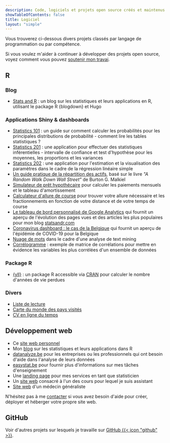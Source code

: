 ```yaml
---
description: Code, logiciels et projets open source créés et maintenus par Antoine Soetewey
showTableOfContents: false
title: Logiciel
layout: "simple"
---
```


Vous trouverez ci-dessous divers projets classés par langage de programmation ou par compétence.

Si vous voulez m'aider à continuer à développer des projets open source, voyez comment vous pouvez [soutenir mon travai](https://statsandr.com/support/).

## R

### Blog

- [Stats and R](https://statsandr.com/) : un blog sur les statistiques et leurs applications en R, utilisant le package R {blogdown} et Hugo

### Applications Shiny & dashboards

<ul>
    <li><a href="https://antoinesoetewey.shinyapps.io/statistics-101/">Statistics 101</a> : un guide sur comment calculer les probabilités pour les principales distributions de probabilité - comment lire les tables statistiques ?</li>
    <li><a href="https://antoinesoetewey.shinyapps.io/statistics-201/">Statistics 201</a> : une application pour effectuer des statistiques inférentielles - intervalle de confiance et test d'hypothèse pour les moyennes, les proportions et les variances</li>
    <li><a href="https://antoinesoetewey.shinyapps.io/statistics-202/">Statistics 202</a> : une application pour l'estimation et la visualisation des paramètres dans le cadre de la régression linéaire simple</li>
    <li><a href="https://antoinesoetewey.shinyapps.io/optimal-asset-allocation/">Un guide pratique de la répartition des actifs</a>, basé sur le livre <i>"A Random Walk Down Wall Street"</i> de Burton G. Malkiel</li>
    <li><a href="https://antoinesoetewey.shinyapps.io/mortgage-calculator/">Simulateur de prêt hypothécaire</a> pour calculer les paiements mensuels et le tableau d'amortissement</li>
    <li><a href="https://antoinesoetewey.shinyapps.io/running-pace-calculator/">Calculateur d'allure de course</a> pour trouver votre allure nécessaire et les fractionnements en fonction de votre distance et de votre temps de course</li>
    <li><a href="/files/google-analytics-dashboard">Le tableau de bord personnalisé de Google Analytics</a> qui fournit un aperçu de l'évolution des pages vues et des articles les plus populaires pour mon blog <a href="https://statsandr.com/">statsandr.com</a></li>
    <li><a href="/files/coronavirus-dashboard.html">Coronavirus dashboard : le cas de la Belgique</a> qui fournit un aperçu de l'épidémie de COVID-19 pour la Belgique</li>
    <li><a href="https://antoinesoetewey.shinyapps.io/word-cloud/">Nuage de mots</a> dans le cadre d'une analyse de text mining</li>
    <li><a href="https://antoinesoetewey.shinyapps.io/correlogram/">Corrélogramme</a> : exemple de matrice de corrélations pour mettre en évidence les variables les plus corrélées d'un ensemble de données</li>
</ul>

### Package R

- [{yll}](/files/years-of-life-lost-yll.pdf) : un package R accessible via <a href="https://CRAN.R-project.org/package=yll" target="_blank" rel="noopener">CRAN</a> pour calculer le nombre d'années de vie perdues

### Divers

- [Liste de lecture](/files/booklist.html)
- [Carte du monde des pays visités](/files/visited-places.html)
- [CV en ligne du temps](/files/CV_timeline_antoinesoetewey.html)

## Développement web

<ul>
  <li>Ce <a href="/fr/">site web personnel</a></li>
  <li>Mon <a href="https://statsandr.com/">blog</a> sur les statistiques et leurs applications dans R</li>
  <li><a href="https://datanalyze.be/fr/">datanalyze.be</a> pour les entreprises ou les professionnels qui ont besoin d'aide dans l'analyse de leurs données</li>
  <li><a href="https://easystat.be/">easystat.be</a> pour fournir plus d'informations sur mes tâches d'enseignement</li>
  <li>Une <a href="https://statistix.be/" target="_blank" rel="noopener">landing page</a> pour mes services en tant que statisticien</li>
  <li>Un <a href="https://lespo2102.netlify.app/" target="_blank" rel="noopener">site web</a> consacré à l'un des cours pour lequel je suis assistant</li>
  <li><a href="https://docteurelsavancaster.com/" target="_blank" rel="noopener">Site web</a> d'un médecin généraliste</li>
</ul>

N'hésitez pas à me [contacter](/fr/contact/) si vous avez besoin d'aide pour créer, déployer et héberger votre propre site web.

## GitHub

Voir d'autres projets sur lesquels je travaille sur <a href="https://github.com/AntoineSoetewey" target="_blank" rel="noopener">GitHub {{< icon "github" >}}</a>.